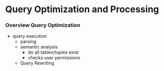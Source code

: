 # Query Optimization and Processing
### Overview Query Optimization
+ query execution
	+ parsing
	+ semantic analysis
		+ do all tables/tuples exist
		+ checks user permissions
	+ Query Rewriting